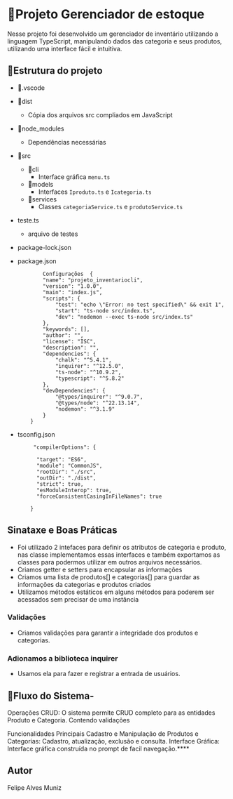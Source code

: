 # 📜Projeto Gerenciador de estoque
Nesse projeto foi desenvolvido um gerenciador de inventário utilizando a linguagem TypeScript, manipulando dados das categoria e seus produtos, utilizando uma interface fácil e intuitiva.

## 🚧Estrutura do projeto

   - 📂.vscode
   - 📂dist
        - Cópia dos arquivos src compliados em JavaScript
   - 📂node_modules
        - Dependências necessárias
   - 📂src
        - 📂cli
            - Interface gráfica `menu.ts`
        - 📂models
            - Interfaces `Iproduto.ts` e `Icategoria.ts`
        - 📂services
            - Classes `categoriaService.ts` e `produtoService.ts`
    
  - teste.ts 
    - arquivo de testes
  - package-lock.json
  - package.json
    
                Configurações  {
                "name": "projeto_inventariocli",
                "version": "1.0.0",
                "main": "index.js",
                "scripts": {
                    "test": "echo \"Error: no test specified\" && exit 1",
                    "start": "ts-node src/index.ts",
                    "dev": "nodemon --exec ts-node src/index.ts"
                },
                "keywords": [],
                "author": "",
                "license": "ISC",
                "description": "",
                "dependencies": {
                    "chalk": "^5.4.1",
                    "inquirer": "^12.5.0",
                    "ts-node": "^10.9.2",
                    "typescript": "^5.8.2"
                },
                "devDependencies": {
                    "@types/inquirer": "^9.0.7",
                    "@types/node": "^22.13.14",
                    "nodemon": "^3.1.9"
                }
            }

- tsconfig.json

           "compilerOptions": {

            "target": "ES6",             
            "module": "CommonJS",         
            "rootDir": "./src",           
            "outDir": "./dist",           
            "strict": true,               
            "esModuleInterop": true,      
            "forceConsistentCasingInFileNames": true
      
          }
      

## Sinataxe e Boas Práticas
   - Foi utilizado 2 intefaces para definir os atributos de categoria e produto, nas classe implementamos essas interfaces e  também exportamos as classes para podermos utilizar em outros arquivos necessários.
   - Criamos getter e setters para encapsular as informações
   - Criamos uma lista de produtos[] e categorias[] para guardar as informações da categorias e produtos criados
   - Utilizamos métodos estáticos em alguns métodos para poderem ser acessados sem precisar de uma instância

### Validações
   - Criamos validações para garantir a integridade dos produtos e categorias.

### Adionamos a biblioteca inquirer
   - Usamos ela para fazer e registrar a entrada de usuários.
        

## 🍃Fluxo do Sistema-
Operações CRUD: O sistema permite CRUD completo para as entidades Produto e Categoria.
Contendo validações

Funcionalidades Principais
Cadastro e Manipulação de Produtos e Categorias: Cadastro, atualização, exclusão e consulta.
Interface Gráfica: Interface gráfica construída no prompt de facil navegação.****

## Autor
Felipe Alves Muniz